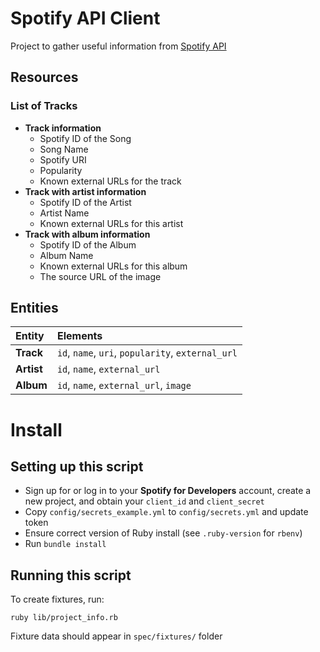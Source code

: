 # Spotify API Client
Project to gather useful information from <a href="https://developer.spotify.com/documentation/web-api">Spotify API</a>

## Resources
### List of Tracks
* **Track information**
  - Spotify ID of the Song
  - Song Name
  - Spotify URI
  - Popularity
  - Known external URLs for the track
* **Track with artist information**
  - Spotify ID of the Artist
  - Artist Name
  - Known external URLs for this artist
* **Track with album information**
  - Spotify ID of the Album
  - Album Name
  - Known external URLs for this album
  - The source URL of the image


## Entities
| Entity     | Elements                                           |
| :--------- | :------------------------------------------------- |
| **Track**  | `id`, `name`, `uri`, `popularity`, `external_url`  |
| **Artist** | `id`, `name`, `external_url`                       |
| **Album**  | `id`, `name`, `external_url`, `image`              |


# Install
## Setting up this script
* Sign up for or log in to your **Spotify for Developers** account, create a new project, and obtain your `client_id` and `client_secret`
* Copy `config/secrets_example.yml` to `config/secrets.yml` and update token
* Ensure correct version of Ruby install (see `.ruby-version` for `rbenv`)
* Run `bundle install`

## Running this script
To create fixtures, run:
<pre><code>ruby lib/project_info.rb </code></pre>
Fixture data should appear in `spec/fixtures/` folder